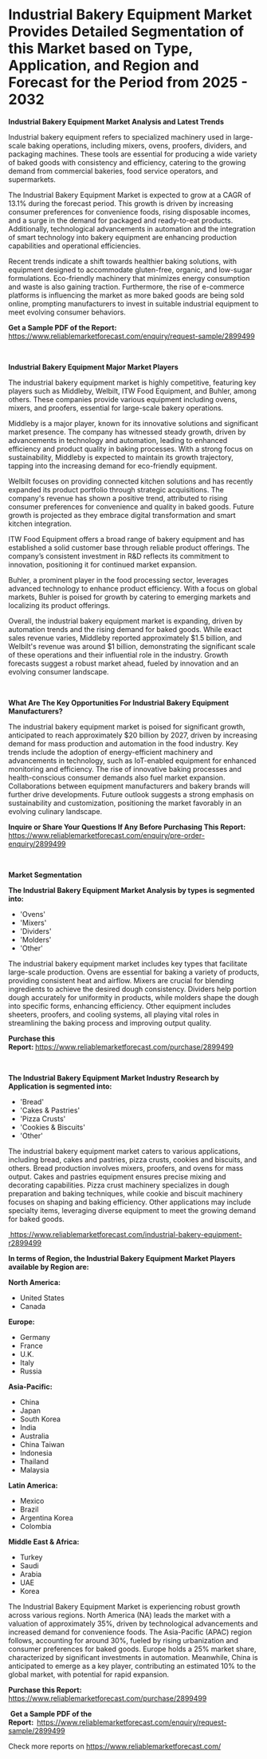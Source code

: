 <p><h1>Industrial Bakery Equipment Market Provides Detailed Segmentation of this Market based on Type, Application, and Region and Forecast for the Period from 2025 - 2032</h1></p><p><strong>Industrial Bakery Equipment Market Analysis and Latest Trends</strong></p>
<p><p>Industrial bakery equipment refers to specialized machinery used in large-scale baking operations, including mixers, ovens, proofers, dividers, and packaging machines. These tools are essential for producing a wide variety of baked goods with consistency and efficiency, catering to the growing demand from commercial bakeries, food service operators, and supermarkets.</p><p>The Industrial Bakery Equipment Market is expected to grow at a CAGR of 13.1% during the forecast period. This growth is driven by increasing consumer preferences for convenience foods, rising disposable incomes, and a surge in the demand for packaged and ready-to-eat products. Additionally, technological advancements in automation and the integration of smart technology into bakery equipment are enhancing production capabilities and operational efficiencies. </p><p>Recent trends indicate a shift towards healthier baking solutions, with equipment designed to accommodate gluten-free, organic, and low-sugar formulations. Eco-friendly machinery that minimizes energy consumption and waste is also gaining traction. Furthermore, the rise of e-commerce platforms is influencing the market as more baked goods are being sold online, prompting manufacturers to invest in suitable industrial equipment to meet evolving consumer behaviors.</p></p>
<p><strong>Get a Sample PDF of the Report:&nbsp;</strong> <a href="https://www.reliablemarketforecast.com/enquiry/request-sample/2899499?utm_campaign=3384&utm_medium=2&utm_source=Github&utm_content=ia&utm_term=16032025&utm_id=industrial-bakery-equipment">https://www.reliablemarketforecast.com/enquiry/request-sample/2899499</a></p>
<p>&nbsp;</p>
<p><strong>Industrial Bakery Equipment Major Market Players</strong></p>
<p><p>The industrial bakery equipment market is highly competitive, featuring key players such as Middleby, Welbilt, ITW Food Equipment, and Buhler, among others. These companies provide various equipment including ovens, mixers, and proofers, essential for large-scale bakery operations.</p><p>Middleby is a major player, known for its innovative solutions and significant market presence. The company has witnessed steady growth, driven by advancements in technology and automation, leading to enhanced efficiency and product quality in baking processes. With a strong focus on sustainability, Middleby is expected to maintain its growth trajectory, tapping into the increasing demand for eco-friendly equipment.</p><p>Welbilt focuses on providing connected kitchen solutions and has recently expanded its product portfolio through strategic acquisitions. The company's revenue has shown a positive trend, attributed to rising consumer preferences for convenience and quality in baked goods. Future growth is projected as they embrace digital transformation and smart kitchen integration.</p><p>ITW Food Equipment offers a broad range of bakery equipment and has established a solid customer base through reliable product offerings. The company’s consistent investment in R&D reflects its commitment to innovation, positioning it for continued market expansion.</p><p>Buhler, a prominent player in the food processing sector, leverages advanced technology to enhance product efficiency. With a focus on global markets, Buhler is poised for growth by catering to emerging markets and localizing its product offerings.</p><p>Overall, the industrial bakery equipment market is expanding, driven by automation trends and the rising demand for baked goods. While exact sales revenue varies, Middleby reported approximately $1.5 billion, and Welbilt's revenue was around $1 billion, demonstrating the significant scale of these operations and their influential role in the industry. Growth forecasts suggest a robust market ahead, fueled by innovation and an evolving consumer landscape.</p></p>
<p>&nbsp;</p>
<p><strong>What Are The Key Opportunities For Industrial Bakery Equipment Manufacturers?</strong></p>
<p><p>The industrial bakery equipment market is poised for significant growth, anticipated to reach approximately $20 billion by 2027, driven by increasing demand for mass production and automation in the food industry. Key trends include the adoption of energy-efficient machinery and advancements in technology, such as IoT-enabled equipment for enhanced monitoring and efficiency. The rise of innovative baking processes and health-conscious consumer demands also fuel market expansion. Collaborations between equipment manufacturers and bakery brands will further drive developments. Future outlook suggests a strong emphasis on sustainability and customization, positioning the market favorably in an evolving culinary landscape.</p></p>
<p><strong>Inquire or Share Your Questions If Any Before Purchasing This Report:</strong> <a href="https://www.reliablemarketforecast.com/enquiry/pre-order-enquiry/2899499?utm_campaign=3384&utm_medium=2&utm_source=Github&utm_content=ia&utm_term=16032025&utm_id=industrial-bakery-equipment">https://www.reliablemarketforecast.com/enquiry/pre-order-enquiry/2899499</a></p>
<p>&nbsp;</p>
<p><strong>Market Segmentation</strong></p>
<p><strong>The Industrial Bakery Equipment Market Analysis by types is segmented into:</strong></p>
<p><ul><li>'Ovens'</li><li>'Mixers'</li><li>'Dividers'</li><li>'Molders'</li><li>'Other'</li></ul></p>
<p><p>The industrial bakery equipment market includes key types that facilitate large-scale production. Ovens are essential for baking a variety of products, providing consistent heat and airflow. Mixers are crucial for blending ingredients to achieve the desired dough consistency. Dividers help portion dough accurately for uniformity in products, while molders shape the dough into specific forms, enhancing efficiency. Other equipment includes sheeters, proofers, and cooling systems, all playing vital roles in streamlining the baking process and improving output quality.</p></p>
<p><strong>Purchase this Report:&nbsp;</strong><a href="https://www.reliablemarketforecast.com/purchase/2899499?utm_campaign=3384&utm_medium=2&utm_source=Github&utm_content=ia&utm_term=16032025&utm_id=industrial-bakery-equipment">https://www.reliablemarketforecast.com/purchase/2899499</a></p>
<p>&nbsp;</p>
<p><strong>The Industrial Bakery Equipment Market Industry Research by Application is segmented into:</strong></p>
<p><ul><li>'Bread'</li><li>'Cakes & Pastries'</li><li>'Pizza Crusts'</li><li>'Cookies & Biscuits'</li><li>'Other'</li></ul></p>
<p><p>The industrial bakery equipment market caters to various applications, including bread, cakes and pastries, pizza crusts, cookies and biscuits, and others. Bread production involves mixers, proofers, and ovens for mass output. Cakes and pastries equipment ensures precise mixing and decorating capabilities. Pizza crust machinery specializes in dough preparation and baking techniques, while cookie and biscuit machinery focuses on shaping and baking efficiency. Other applications may include specialty items, leveraging diverse equipment to meet the growing demand for baked goods.</p></p>
<p><a href="https://www.reliablemarketforecast.com/industrial-bakery-equipment-r2899499?utm_campaign=3384&utm_medium=2&utm_source=Github&utm_content=ia&utm_term=16032025&utm_id=industrial-bakery-equipment">&nbsp;https://www.reliablemarketforecast.com/industrial-bakery-equipment-r2899499</a></p>
<p><strong>In terms of Region, the Industrial Bakery Equipment Market Players available by Region are:</strong></p>
<p>
    <p> <strong> North America: </strong>
        <ul>
            <li>United States</li>
            <li>Canada</li>
        </ul>
        </p> 
    <p> <strong> Europe: </strong>
        <ul>
            <li>Germany</li>
            <li>France</li>
            <li>U.K.</li>
            <li>Italy</li>
            <li>Russia</li>
        </ul>
        </p> 
    <p> <strong> Asia-Pacific: </strong>
        <ul>
            <li>China</li>
            <li>Japan</li>
            <li>South Korea</li>
            <li>India</li>
            <li>Australia</li>
            <li>China Taiwan</li>
            <li>Indonesia</li>
            <li>Thailand</li>
            <li>Malaysia</li>
        </ul>
        </p> 
    <p> <strong> Latin America: </strong>
        <ul>
            <li>Mexico</li>
            <li>Brazil</li>
            <li>Argentina Korea</li>
            <li>Colombia</li>
        </ul>
        </p> 
    <p> <strong> Middle East & Africa: </strong>
        <ul>
            <li>Turkey</li>
            <li>Saudi</li>
            <li>Arabia</li>
            <li>UAE</li>
            <li>Korea</li>
        </ul>
    </p>
    </p>
<p><p>The Industrial Bakery Equipment Market is experiencing robust growth across various regions. North America (NA) leads the market with a valuation of approximately 35%, driven by technological advancements and increased demand for convenience foods. The Asia-Pacific (APAC) region follows, accounting for around 30%, fueled by rising urbanization and consumer preferences for baked goods. Europe holds a 25% market share, characterized by significant investments in automation. Meanwhile, China is anticipated to emerge as a key player, contributing an estimated 10% to the global market, with potential for rapid expansion.</p></p>
<p><strong>Purchase this Report: </strong><a href="https://www.reliablemarketforecast.com/purchase/2899499?utm_campaign=3384&utm_medium=2&utm_source=Github&utm_content=ia&utm_term=16032025&utm_id=industrial-bakery-equipment">https://www.reliablemarketforecast.com/purchase/2899499</a></p>
<p>&nbsp;<strong>Get a Sample PDF of the Report:&nbsp;&nbsp;</strong><a href="https://www.reliablemarketforecast.com/enquiry/request-sample/2899499?utm_campaign=3384&utm_medium=2&utm_source=Github&utm_content=ia&utm_term=16032025&utm_id=industrial-bakery-equipment">https://www.reliablemarketforecast.com/enquiry/request-sample/2899499</a></p>
<p><strong></strong></p>
<p>Check more reports on <a href="https://www.reliablemarketforecast.com/?utm_campaign=3384&utm_medium=2&utm_source=Github&utm_content=ia&utm_term=16032025&utm_id=industrial-bakery-equipment">https://www.reliablemarketforecast.com/</a></p>